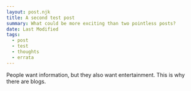 ```yaml
---
layout: post.njk
title: A second test post
summary: What could be more exciting than two pointless posts?
date: Last Modified
tags:
  - post
  - test
  - thoughts
  - errata
---
```


People want information, but they also want entertainment. This is why there
are blogs.
